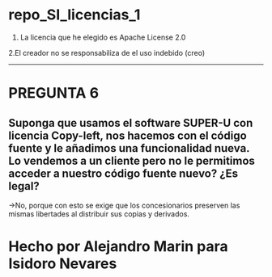 # repo_SI_licencias_1
1. La licencia que he elegido es Apache License 2.0

2.El creador no se responsabiliza de el uso indebido (creo)

--------

# PREGUNTA 6 #
## Suponga que usamos el software SUPER-U con licencia Copy-left, nos hacemos con el código fuente y le añadimos una funcionalidad nueva. Lo vendemos a un cliente pero no le permitimos acceder a nuestro código fuente nuevo? ¿Es legal? ##

->No, porque con esto se exige que los concesionarios preserven las mismas libertades al distribuir sus copias y derivados.


# Hecho por Alejandro Marin para Isidoro Nevares #
